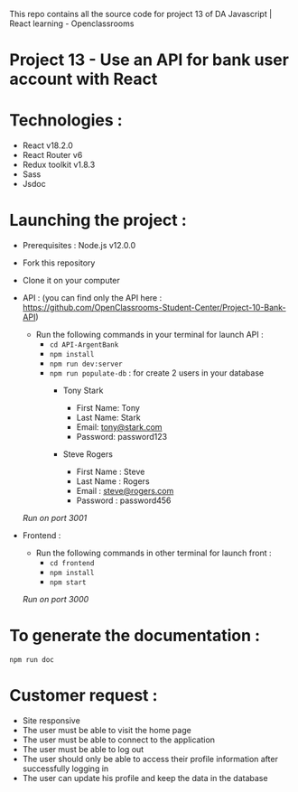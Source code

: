 This repo contains all the source code for project 13 of DA Javascript | React learning - Openclassrooms 

# Project 13 - Use an API for bank user account with React

# Technologies : 

- React v18.2.0
- React Router v6
- Redux toolkit v1.8.3
- Sass
- Jsdoc

#   Launching the project :

*  Prerequisites :
  Node.js v12.0.0
  
* Fork this repository
* Clone it on your computer

* API : (you can find only the API here : https://github.com/OpenClassrooms-Student-Center/Project-10-Bank-API)
  - Run the following commands in your terminal for launch API : 
    - `cd API-ArgentBank`
    - `npm install`
    - `npm run dev:server`
    - `npm run populate-db` : for create 2 users in your database 
        - Tony Stark
          - First Name: Tony
          - Last Name: Stark
          - Email: tony@stark.com
          - Password: password123
          
        - Steve Rogers
          - First Name : Steve
          - Last Name : Rogers
          - Email : steve@rogers.com
          - Password : password456
          
  
  *Run on port 3001*

* Frontend : 
  - Run the following commands in other terminal for launch front : 
    - `cd frontend`
    - `npm install`
    - `npm start`
  
  *Run on port 3000*

# To generate the documentation : 
`npm run doc`

# Customer request :
- Site responsive
- The user must be able to visit the home page
- The user must be able to connect to the application 
- The user must be able to log out 
- The user should only be able to access their profile information after successfully logging in
- The user can update his profile and keep the data in the database
